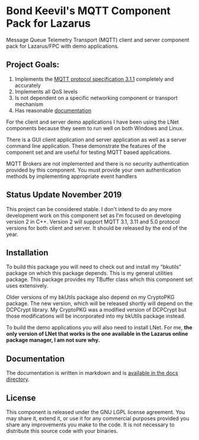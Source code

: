 # Bond Keevil's MQTT Component Pack for Lazarus

Message Queue Telemetry Transport (MQTT) client and server component pack for Lazarus/FPC with demo applications.

## Project Goals: 

1. Implements the [MQTT protocol specification 3.1.1](http://docs.oasis-open.org/mqtt/mqtt/v3.1.1/mqtt-v3.1.1.html) completely and accurately
2. Implements all QoS levels
3. Is not dependent on a specific networking component or transport mechanism 
4. Has reasonable [documentation](https://github.com/bkeevil/mqtt/blob/master/doc/Main.MD)

For the client and server demo applications I have been using the LNet components because they seem to run well on both Windows and Linux.

There is a GUI client application and server application as well as a server command line application. These demonstrate the features of the component set and are useful for testing MQTT based applications.

MQTT Brokers are not implemented and there is no security authentication provided by this component. You must provide your own authentication methods by implementing appropriate event handlers

## Status Update November 2019

This project can be considered stable. I don't intend to do any more development work on this component set as I'm focused on developing version 2 in C++. Version 2 will support MQTT 3.1, 3.11 and 5.0 protocol versions for both client and server. It should be released by the end of the year.

## Installation

To build this package you will need to check out and install my "bkutils" package on which this package depends. This is my general utilities package. This package provides my TBuffer class which this component set uses extensively. 

Older versions of my bkUtils package also depend on my CryptoPKG package. The new version, which will be released shortly will depend on the DCPCrypt library. My CryptoPKG was a modified version of DCPCrypt but those modifications will be incorporated into my bkUtils package instead.

To build the demo applications you will also need to install LNet. For me, **the only version of LNet that works is the one available in the Lazarus online package manager, I am not sure why.**

## Documentation

The documentation is written in markdown and is [available in the docs directory](docs/Main.MD).

## License

This component is released under the GNU LGPL license agreement. You may share it, extend it, or use it for any commercial purposes provided you share any improvements you make to the code. It is not necessary to distribute this source code with your binaries.
